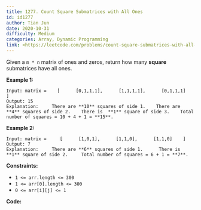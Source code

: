 ```yaml
---
title: 1277. Count Square Submatrices with All Ones
id: id1277
author: Tian Jun
date: 2020-10-31
difficulty: Medium
categories: Array, Dynamic Programming
link: <https://leetcode.com/problems/count-square-submatrices-with-all-ones/description/>
---
```


Given a `m * n` matrix of ones and zeros, return how many **square**
submatrices have all ones.



**Example 1:**
            
	Input: matrix =    [      [0,1,1,1],      [1,1,1,1],      [0,1,1,1]    ]    
	Output: 15    
	Explanation:     There are **10** squares of side 1.    There are **4** squares of side 2.    There is  **1** square of side 3.    Total number of squares = 10 + 4 + 1 = **15**.    

**Example 2:**
            
	Input: matrix =     [      [1,0,1],      [1,1,0],      [1,1,0]    ]    
	Output: 7    
	Explanation:     There are **6** squares of side 1.      There is **1** square of side 2.     Total number of squares = 6 + 1 = **7**.    



**Constraints:**

  * `1 <= arr.length <= 300`
  * `1 <= arr[0].length <= 300`
  * `0 <= arr[i][j] <= 1`


**Code:**
